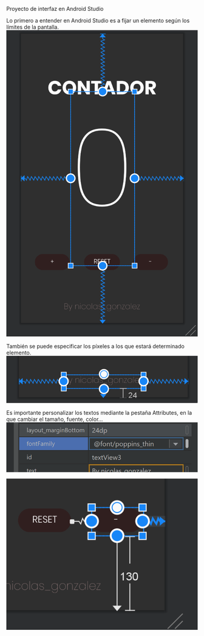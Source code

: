 
Proyecto de interfaz en Android Studio

Lo primero a entender en Android Studio es a fijar un elemento según los límites de la pantalla. 
![Captura 1](img/captura1.png)

También se puede especificar los píxeles a los que estará determinado elemento. 
![Captura 2](img/captura2.png)

Es importante personalizar los textos mediante la pestaña Attributes, en la que cambiar el tamaño, fuente, color...
![Captura 3](img/captura3.png)


![Captura 4](img/captura4.png)
